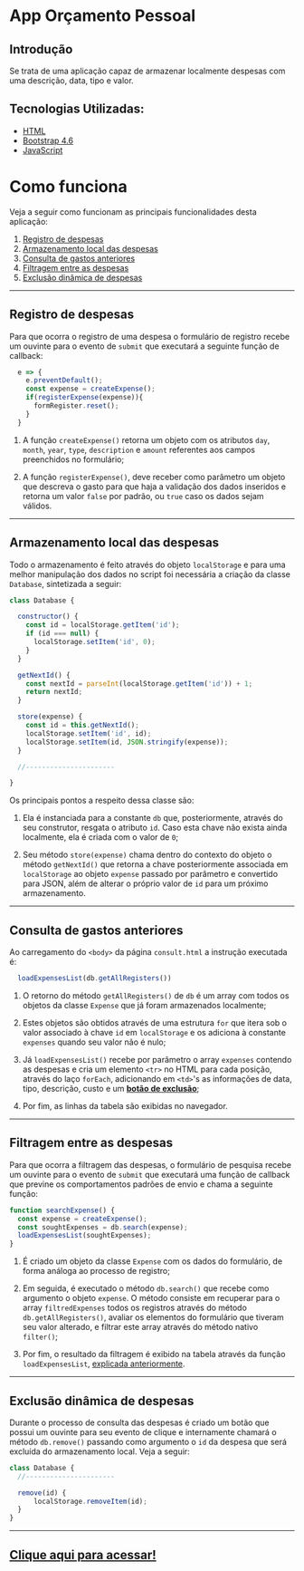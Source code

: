 # App Orçamento Pessoal
## Introdução
Se trata de uma aplicação capaz de armazenar localmente despesas com uma descrição, data, tipo e valor.

## Tecnologias Utilizadas:
<ul>
  <li>
    <a href="https://developer.mozilla.org/docs/Web/HTML" target="_blank">HTML</a>  
  </li>
  <li>
    <a href="https://getbootstrap.com/docs/4.6/" target="_blank">Bootstrap 4.6</a>
  </li>
  <li>
    <a href="https://developer.mozilla.org/docs/Web/JavaScript" target="_blank">JavaScript</a>
  </li>
</ul>

# Como funciona
Veja a seguir como funcionam as principais funcionalidades desta aplicação:

1. [Registro de despesas](#registro-de-despesas)
2. [Armazenamento local das despesas](#armazenamento-local-das-despesas)
3. [Consulta de gastos anteriores](#consulta-de-gastos-anteriores)
4. [Filtragem entre as despesas](#filtragem-entre-as-despesas)
5. [Exclusão dinâmica de despesas](#exclusão-dinâmica-de-despesas)

<hr>

## Registro de despesas
Para que ocorra o registro de uma despesa o formulário de registro recebe um ouvinte para o evento de `submit` que executará a seguinte função de callback:

```javascript
  e => {
    e.preventDefault();
    const expense = createExpense(); 
    if(registerExpense(expense)){
      formRegister.reset();
    }
  }
```

1. A função `createExpense()` retorna um objeto com os atributos `day`, `month`, `year`, `type`, `description` e `amount` referentes aos campos preenchidos no formulário;

2. A função `registerExpense()`, deve receber como parâmetro um objeto que descreva o gasto para que haja a validação dos dados inseridos e retorna um valor `false` por padrão, ou `true` caso os dados sejam válidos.

<hr>

## Armazenamento local das despesas
Todo o armazenamento é feito através do objeto `localStorage` e para uma melhor manipulação dos dados no script foi necessária a criação da classe `Database`, sintetizada a seguir:

```javascript
class Database {

  constructor() {
    const id = localStorage.getItem('id');
    if (id === null) {
      localStorage.setItem('id', 0);
    }
  }

  getNextId() {
    const nextId = parseInt(localStorage.getItem('id')) + 1;
    return nextId;
  }

  store(expense) {
    const id = this.getNextId();
    localStorage.setItem('id', id);
    localStorage.setItem(id, JSON.stringify(expense));
  }

  //----------------------

}
```
Os principais pontos a respeito dessa classe são:

1. Ela é instanciada para a constante `db` que, posteriormente, através do seu construtor, resgata o atributo `id`. Caso esta chave não exista ainda localmente, ela é criada com o valor de `0`;

2. Seu método `store(expense)` chama dentro do contexto do objeto o método `getNextId()` que retorna a chave posteriormente associada em `localStorage` ao objeto `expense` passado por parâmetro e convertido para JSON, além de alterar o próprio valor de `id` para um próximo armazenamento.

<hr>

## Consulta de gastos anteriores
Ao carregamento do `<body>` da página `consult.html` a instrução executada é:
```javascript 
  loadExpensesList(db.getAllRegisters())
```
1. O retorno do método `getAllRegisters()` de `db` é um array com todos os objetos da classe `Expense` que já foram armazenados localmente;

2. Estes objetos são obtidos através de uma estrutura `for` que itera sob o valor associado à chave `id` em `localStorage` e os adiciona à constante `expenses` quando seu valor não é nulo;

3. Já `loadExpensesList()` recebe por parâmetro o array `expenses` contendo as despesas e cria um elemento `<tr>` no HTML para cada posição, através do laço `forEach`, adicionando em `<td>`'s as informações de data, tipo, descrição, custo e um **[botão de exclusão](#exclusão-dinâmica-de-despesas)**;

4. Por fim, as linhas da tabela são exibidas no navegador.

<hr>

## Filtragem entre as despesas
Para que ocorra a filtragem das despesas, o formulário de pesquisa recebe um ouvinte para o evento de `submit` que executará uma função de callback que previne os comportamentos padrões de envio e chama a seguinte função: 
```javascript
function searchExpense() {
  const expense = createExpense();
  const soughtExpenses = db.search(expense);
  loadExpensesList(soughtExpenses);
}
```
1. É criado um objeto da classe `Expense` com os dados do formulário, de forma análoga ao processo de registro;

2. Em seguida, é executado o método `db.search()` que recebe como argumento o objeto `expense`. O método consiste em recuperar para o array `filtredExpenses` todos os registros através do método `db.getAllRegisters()`, avaliar os elementos do formulário que tiveram seu valor alterado, e filtrar este array através do método nativo `filter()`;

3. Por fim, o resultado da filtragem é exibido na tabela através da função `loadExpensesList`, [explicada anteriormente](#consulta-de-gastos-anteriores).

<hr>

## Exclusão dinâmica de despesas
Durante o processo de consulta das despesas é criado um botão que possui um ouvinte para seu evento de clique e internamente chamará o método `db.remove()` passando como argumento o `id` da despesa que será excluída do armazenamento local. Veja a seguir:
```javascript
class Database {
  //----------------------

  remove(id) {
      localStorage.removeItem(id);
  }
}
```

<hr>

## [Clique aqui para acessar!](https://murilosopi.github.io/app-orcamento-pessoal)
